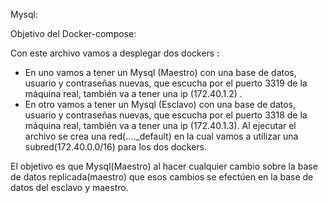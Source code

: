 Mysql:

Objetivo del Docker-compose:

Con este archivo vamos a desplegar dos dockers :
-  En uno vamos a tener un Mysql (Maestro) con una base de datos, usuario y contraseñas nuevas, que escucha por el puerto 3319 de la máquina real, también va a tener una ip  (172.40.1.2) .
-  En otro vamos a tener un Mysql (Esclavo)  con una base de datos, usuario y contraseñas nuevas, que escucha por el puerto  3318 de la máquina real, también va a tener una ip  (172.40.1.3).
 Al ejecutar el archivo se crea una red(...._default) en la cual vamos a utilizar una subred(172.40.0.0/16) para los dos dockers.

El objetivo es que Mysql(Maestro) al hacer cualquier cambio sobre la base de datos replicada(maestro) que esos cambios se efectúen en la base de datos del esclavo y maestro.

